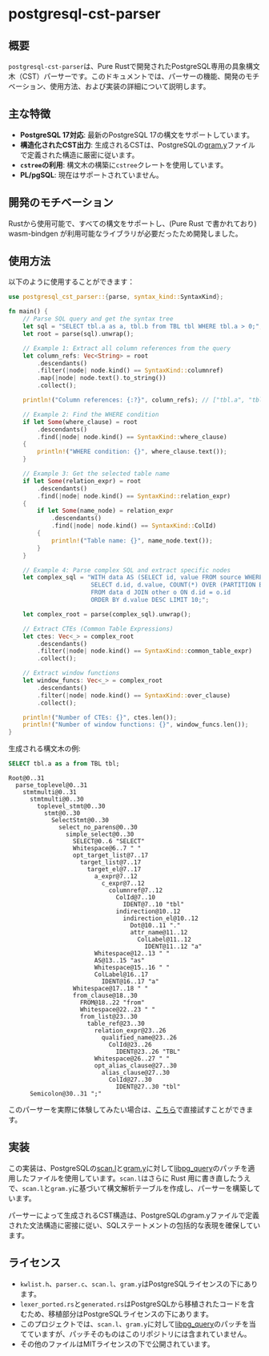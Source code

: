 # postgresql-cst-parser

## 概要

`postgresql-cst-parser`は、Pure Rustで開発されたPostgreSQL専用の具象構文木（CST）パーサーです。このドキュメントでは、パーサーの機能、開発のモチベーション、使用方法、および実装の詳細について説明します。

## 主な特徴

- **PostgreSQL 17対応**: 最新のPostgreSQL 17の構文をサポートしています。
- **構造化されたCST出力**: 生成されるCSTは、PostgreSQLの[gram.y](https://github.com/postgres/postgres/blob/REL_17_0/src/backend/parser/gram.y)ファイルで定義された構造に厳密に従います。
- **`cstree`の利用**: 構文木の構築に`cstree`クレートを使用しています。
- **PL/pgSQL**: 現在はサポートされていません。

## 開発のモチベーション

Rustから使用可能で、すべての構文をサポートし、(Pure Rust で書かれており) wasm-bindgen が利用可能なライブラリが必要だったため開発しました。  

## 使用方法

以下のように使用することができます：

```rust
use postgresql_cst_parser::{parse, syntax_kind::SyntaxKind};

fn main() {
    // Parse SQL query and get the syntax tree
    let sql = "SELECT tbl.a as a, tbl.b from TBL tbl WHERE tbl.a > 0;";
    let root = parse(sql).unwrap();

    // Example 1: Extract all column references from the query
    let column_refs: Vec<String> = root
        .descendants()
        .filter(|node| node.kind() == SyntaxKind::columnref)
        .map(|node| node.text().to_string())
        .collect();

    println!("Column references: {:?}", column_refs); // ["tbl.a", "tbl.b", "tbl.a"]

    // Example 2: Find the WHERE condition
    if let Some(where_clause) = root
        .descendants()
        .find(|node| node.kind() == SyntaxKind::where_clause)
    {
        println!("WHERE condition: {}", where_clause.text());
    }

    // Example 3: Get the selected table name
    if let Some(relation_expr) = root
        .descendants()
        .find(|node| node.kind() == SyntaxKind::relation_expr)
    {
        if let Some(name_node) = relation_expr
            .descendants()
            .find(|node| node.kind() == SyntaxKind::ColId)
        {
            println!("Table name: {}", name_node.text());
        }
    }

    // Example 4: Parse complex SQL and extract specific nodes
    let complex_sql = "WITH data AS (SELECT id, value FROM source WHERE value > 10) 
                       SELECT d.id, d.value, COUNT(*) OVER (PARTITION BY d.id) 
                       FROM data d JOIN other o ON d.id = o.id 
                       ORDER BY d.value DESC LIMIT 10;";

    let complex_root = parse(complex_sql).unwrap();

    // Extract CTEs (Common Table Expressions)
    let ctes: Vec<_> = complex_root
        .descendants()
        .filter(|node| node.kind() == SyntaxKind::common_table_expr)
        .collect();

    // Extract window functions
    let window_funcs: Vec<_> = complex_root
        .descendants()
        .filter(|node| node.kind() == SyntaxKind::over_clause)
        .collect();

    println!("Number of CTEs: {}", ctes.len());
    println!("Number of window functions: {}", window_funcs.len());
}
```

生成される構文木の例:

```sql
SELECT tbl.a as a from TBL tbl;
```

```
Root@0..31
  parse_toplevel@0..31
    stmtmulti@0..31
      stmtmulti@0..30
        toplevel_stmt@0..30
          stmt@0..30
            SelectStmt@0..30
              select_no_parens@0..30
                simple_select@0..30
                  SELECT@0..6 "SELECT"
                  Whitespace@6..7 " "
                  opt_target_list@7..17
                    target_list@7..17
                      target_el@7..17
                        a_expr@7..12
                          c_expr@7..12
                            columnref@7..12
                              ColId@7..10
                                IDENT@7..10 "tbl"
                              indirection@10..12
                                indirection_el@10..12
                                  Dot@10..11 "."
                                  attr_name@11..12
                                    ColLabel@11..12
                                      IDENT@11..12 "a"
                        Whitespace@12..13 " "
                        AS@13..15 "as"
                        Whitespace@15..16 " "
                        ColLabel@16..17
                          IDENT@16..17 "a"
                  Whitespace@17..18 " "
                  from_clause@18..30
                    FROM@18..22 "from"
                    Whitespace@22..23 " "
                    from_list@23..30
                      table_ref@23..30
                        relation_expr@23..26
                          qualified_name@23..26
                            ColId@23..26
                              IDENT@23..26 "TBL"
                        Whitespace@26..27 " "
                        opt_alias_clause@27..30
                          alias_clause@27..30
                            ColId@27..30
                              IDENT@27..30 "tbl"
      Semicolon@30..31 ";"
```

このパーサーを実際に体験してみたい場合は、[こちら](https://tanzaku.github.io/postgresql-cst-parser/)で直接試すことができます。

## 実装

この実装は、PostgreSQLの[scan.l](https://github.com/postgres/postgres/blob/REL_17_0/src/backend/parser/scan.l)と[gram.y](https://github.com/postgres/postgres/blob/REL_17_0/src/backend/parser/gram.y)に対して[libpg_query](https://github.com/pganalyze/libpg_query/tree/17-6.0.0/patches)のパッチを適用したファイルを使用しています。`scan.l`はさらに Rust 用に書き直したうえで、`scan.l`と`gram.y`に基づいて構文解析テーブルを作成し、パーサーを構築しています。

パーサーによって生成されるCST構造は、PostgreSQLのgram.yファイルで定義された文法構造に密接に従い、SQLステートメントの包括的な表現を確保しています。

## ライセンス

- `kwlist.h`、`parser.c`、`scan.l`、`gram.y`はPostgreSQLライセンスの下にあります。
- `lexer_ported.rs`と`generated.rs`はPostgreSQLから移植されたコードを含むため、移植部分はPostgreSQLライセンスの下にあります。
- このプロジェクトでは、`scan.l`、`gram.y`に対して[libpg_query](https://github.com/pganalyze/libpg_query)のパッチを当てていますが、パッチそのものはこのリポジトリには含まれていません。
- その他のファイルはMITライセンスの下で公開されています。
